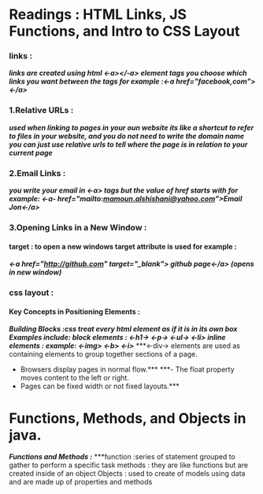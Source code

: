  # Readings : HTML Links, JS Functions, and Intro to CSS Layout
 
 ### links :
 ***links are created using html <-a></-a> element tags you choose which links you want between the tags
 for example :<-a href="facebook,com"><-/a>***
 ### 1.Relative URLs :
 ***used when linking to pages in your oun website its like a shortcut to refer to files in your website,
 and you do not need to write the domain name you can just use relative urls to tell where the page is in relation to your current page***
 ### 2.Email Links :
 ***you write your email in <-a><a/> tags but the value of href starts with for example: <-a- href="mailto:mamoun.alshishani@yahoo.com">Email Jon<-/a>***
 ### 3.Opening Links in a New Window :
 #### target : to open a new windows target attribute is used for example :
 ***<-a href="http://github.com" target="_blank">
github page<-/a> (opens in new window)***
### css layout :
#### Key Concepts in Positioning Elements :
***Building Blocks :css treat every html element as if it is in its own box
Examples include:
block elements :
<-h1-> <-p-> <-ul-> <-li>
inline elements :
example: <-img> <-b> <-i>***
***<-div-> elements are used as containing elements 
to group together sections of a page.
- Browsers display pages in normal flow.***
***- The float property moves content to the left or right. 
- Pages can be fixed width or not fixed layouts.***

# Functions, Methods, and Objects in java.
***Functions and Methods :***
***function :series of statement grouped to gather to perform a specific task
methods : they are like functions but are created inside of an object
Objects : used to create of models using data and are made up of properties and methods


